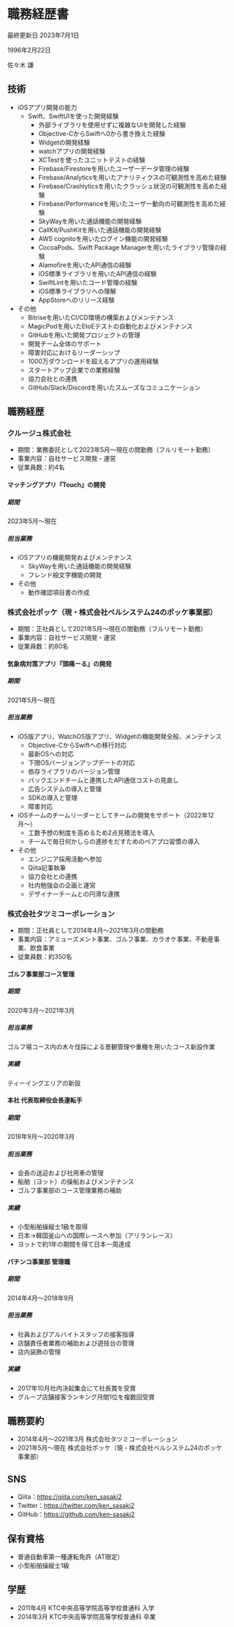 # 職務経歴書
最終更新日 2023年7月1日

1996年2月22日

佐々木 謙

## 技術
- iOSアプリ開発の能力
  - Swift、SwiftUIを使った開発経験
    - 外部ライブラリを使用せずに複雑なUIを開発した経験
    - Objective-CからSwiftへ0から書き換えた経験
    - Widgetの開発経験
    - watchアプリの開発経験
    - XCTestを使ったユニットテストの経験
    - Firebase/Firestoreを用いたユーザーデータ管理の経験
    - Firebase/Analyticsを用いたアナリティクスの可観測性を高めた経験
    - Firebase/Crashlyticsを用いたクラッシュ状況の可観測性を高めた経験
    - Firebase/Performanceを用いたユーザー動向の可観測性を高めた経験
    - SkyWayを用いた通話機能の開発経験
    - CallKit/PushKitを用いた通話機能の開発経験
    - AWS cognitoを用いたログイン機能の開発経験
    - CocoaPods、Swift Package Managerを用いたライブラリ管理の経験
    - Alamofireを用いたAPI通信の経験
    - iOS標準ライブラリを用いたAPI通信の経験
    - SwiftLintを用いたコード管理の経験
    - iOS標準ライブラリへの理解
    - AppStoreへのリリース経験
- その他
  - Bitriseを用いたCI/CD環境の構築およびメンテナンス
  - MagicPodを用いたEtoEテストの自動化およびメンテナンス
  - GitHubを用いた開発プロジェクトの管理
  - 開発チーム全体のサポート
  - 障害対応におけるリーダーシップ
  - 1000万ダウンロードを超えるアプリの運用経験
  - スタートアップ企業での業務経験
  - 協力会社との連携
  - GitHub/Slack/Discordを用いたスムーズなコミュニケーション
  

## 職務経歴
### クルージュ株式会社
- 期間：業務委託として2023年5月〜現在の間勤務（フルリモート勤務）
- 事業内容：自社サービス開発・運営
- 従業員数：約4名

#### マッチングアプリ『Touch』の開発
##### 期間
2023年5月〜現在

##### 担当業務
- iOSアプリの機能開発およびメンテナンス
  - SkyWayを用いた通話機能の開発経験
  - フレンド絵文字機能の開発
- その他
  - 動作確認項目書の作成
  
### 株式会社ポッケ（現・株式会社ベルシステム24のポッケ事業部）
- 期間：正社員として2021年5月〜現在の間勤務（フルリモート勤務）
- 事業内容：自社サービス開発・運営
- 従業員数：約80名

#### 気象病対策アプリ『頭痛ーる』の開発
##### 期間
2021年5月〜現在

##### 担当業務
- iOS版アプリ、WatchOS版アプリ、Widgetの機能開発全般、メンテナンス
  - Objective-CからSwiftへの移行対応
  - 最新OSへの対応
  - 下限OSバージョンアップデートの対応
  - 依存ライブラリのバージョン管理
  - バックエンドチームと連携したAPI通信コストの見直し
  - 広告システムの導入と管理
  - SDKの導入と管理
  - 障害対応
- iOSチームのチームリーダーとしてチームの開発をサポート（2022年12月〜）
  - 工数予想の制度を高めるため2点見積法を導入 
  - チームで毎日何かしらの進捗をだすためのペアプロ習慣の導入
- その他
  - エンジニア採用活動へ参加
  - Qiita記事執筆
  - 協力会社との連携
  - 社内勉強会の企画と運営
  - デザイナーチームとの円滑な連携

### 株式会社タツミコーポレーション
- 期間：正社員として2014年4月〜2021年3月の間勤務
- 事業内容：アミューズメント事業、ゴルフ事業、カラオケ事業、不動産事業、飲食事業
- 従業員数：約350名

#### ゴルフ事業部コース管理
##### 期間
2020年3月〜2021年3月

##### 担当業務
ゴルフ場コース内の木々伐採による景観管理や重機を用いたコース新設作業

##### 実績
ティーイングエリアの新設

#### 本社 代表取締役会長運転手
##### 期間
2018年9月〜2020年3月

##### 担当業務
- 会長の送迎および社用車の管理
- 船舶（ヨット）の操船およびメンテナンス
- ゴルフ事業部のコース管理業務の補助

##### 実績
- 小型船舶操縦士1級を取得
- 日本->韓国釜山への国際レースへ参加（アリランレース）
- ヨットで約1年の期間を得て日本一周達成

#### パチンコ事業部 管理職
##### 期間
2014年4月〜2018年9月

##### 担当業務
- 社員およびアルバイトスタッフの接客指導
- 店舗責任者業務の補助および遊技台の管理
- 店内装飾の管理

##### 実績
- 2017年10月社内決起集会にて社長賞を受賞
- グループ店舗接客ランキング月間1位を複数回受賞


## 職務要約
- 2014年4月〜2021年3月 株式会社タツミコーポレーション
- 2021年5月〜現在 株式会社ポッケ（現・株式会社ベルシステム24のポッケ事業部）


## SNS
- Qiita：https://qiita.com/ken_sasaki2
- Twitter：https://twitter.com/ken_sasaki2
- GitHub：https://github.com/ken-sasaki2


## 保有資格
- 普通自動車第一種運転免許（AT限定）
- 小型船舶操縦士1級


## 学歴
- 2011年4月 KTC中央高等学院高等学校普通科 入学
- 2014年3月 KTC中央高等学院高等学校普通科 卒業
